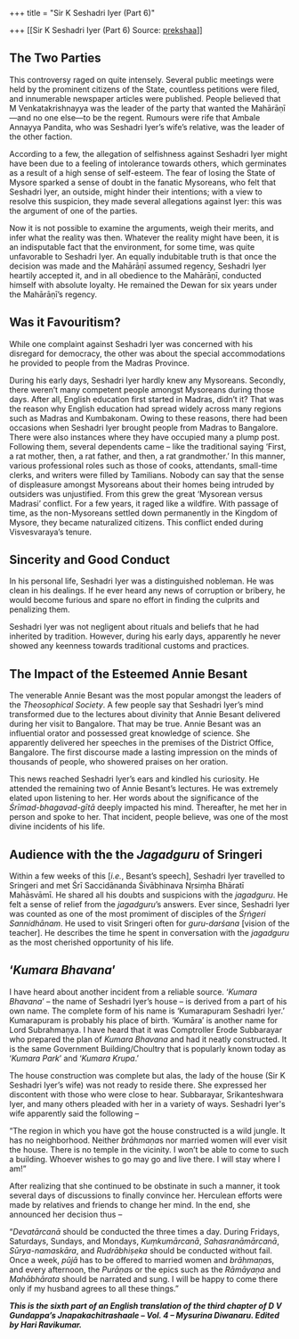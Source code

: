 +++
title = "Sir K Seshadri Iyer (Part 6)"

+++
[[Sir K Seshadri Iyer (Part 6)	Source: [prekshaa](https://www.prekshaa.in/k-seshadri-iyer-part6)]]







## The Two Parties

This controversy raged on quite intensely. Several public meetings were held by the prominent citizens of the State, countless petitions were filed, and innumerable newspaper articles were published. People believed that M Venkatakrishnayya was the leader of the party that wanted the Mahārāṇī—and no one else—to be the regent. Rumours were rife that Ambale Annayya Pandita, who was Seshadri Iyer’s wife’s relative, was the leader of the other faction.

According to a few, the allegation of selfishness against Seshadri Iyer might have been due to a feeling of intolerance towards others, which germinates as a result of a high sense of self-esteem. The fear of losing the State of Mysore sparked a sense of doubt in the fanatic Mysoreans, who felt that Seshadri Iyer, an outside, might hinder their intentions; with a view to resolve this suspicion, they made several allegations against Iyer: this was the argument of one of the parties.

Now it is not possible to examine the arguments, weigh their merits, and infer what the reality was then. Whatever the reality might have been, it is an indisputable fact that the environment, for some time, was quite unfavorable to Seshadri Iyer. An equally indubitable truth is that once the decision was made and the Mahārāṇī assumed regency, Seshadri Iyer heartily accepted it, and in all obedience to the Mahārāṇī, conducted himself with absolute loyalty. He remained the Dewan for six years under the Mahārāṇī’s regency.

## Was it Favouritism?

While one complaint against Seshadri Iyer was concerned with his disregard for democracy, the other was about the special accommodations he provided to people from the Madras Province.

During his early days, Seshadri Iyer hardly knew any Mysoreans. Secondly, there weren’t many competent people amongst Mysoreans during those days. After all, English education first started in Madras, didn’t it? That was the reason why English education had spread widely across many regions such as Madras and Kumbakonam. Owing to these reasons, there had been occasions when Seshadri Iyer brought people from Madras to Bangalore. There were also instances where they have occupied many a plump post. Following them, several dependents came – like the traditional saying ‘First, a rat mother, then, a rat father, and then, a rat grandmother.’ In this manner, various professional roles such as those of cooks, attendants, small-time clerks, and writers were filled by Tamilians. Nobody can say that the sense of displeasure amongst Mysoreans about their homes being intruded by outsiders was unjustified. From this grew the great ‘Mysorean versus Madrasi’ conflict. For a few years, it raged like a wildfire. With passage of time, as the non-Mysoreans settled down permanently in the Kingdom of Mysore, they became naturalized citizens. This conflict ended during Visvesvaraya’s tenure.

## Sincerity and Good Conduct

In his personal life, Seshadri Iyer was a distinguished nobleman. He was clean in his dealings. If he ever heard any news of corruption or bribery, he would become furious and spare no effort in finding the culprits and penalizing them.

Seshadri Iyer was not negligent about rituals and beliefs that he had inherited by tradition. However, during his early days, apparently he never showed any keenness towards traditional customs and practices.

## The Impact of the Esteemed Annie Besant

The venerable Annie Besant was the most popular amongst the leaders of the *Theosophical Society*. A few people say that Seshadri Iyer’s mind transformed due to the lectures about divinity that Annie Besant delivered during her visit to Bangalore. That may be true. Annie Besant was an influential orator and possessed great knowledge of science. She apparently delivered her speeches in the premises of the District Office, Bangalore. The first discourse made a lasting impression on the minds of thousands of people, who showered praises on her oration.

This news reached Seshadri Iyer’s ears and kindled his curiosity. He attended the remaining two of Annie Besant’s lectures. He was extremely elated upon listening to her. Her words about the significance of the *Śrīmad-bhagavad-gītā* deeply impacted his mind. Thereafter, he met her in person and spoke to her. That incident, people believe, was one of the most divine incidents of his life.

## Audience with the the *Jagadguru* of Sringeri

Within a few weeks of this \[*i.e.*, Besant’s speech\], Seshadri Iyer travelled to Sringeri and met Śrī Saccidānanda Śivābhinava Nṛsiṃha Bhāratī Mahāsvāmī. He shared all his doubts and suspicions with the *jagadguru*. He felt a sense of relief from the *jagadguru*’s answers. Ever since, Seshadri Iyer was counted as one of the most promiment of disciples of the *Śṛṅgeri Sannidhānam*. He used to visit Sringeri often for *guru-darśana* \[vision of the teacher\]. He describes the time he spent in conversation with the *jagadguru* as the most cherished opportunity of his life.

## ‘*Kumara Bhavana*’

I have heard about another incident from a reliable source. ‘*Kumara Bhavana*’ – the name of Seshadri Iyer’s house – is derived from a part of his own name. The complete form of his name is ‘Kumarapuram Seshadri Iyer.’ Kumarapuram is probably his place of birth. ‘Kumāra’ is another name for Lord Subrahmaṇya. I have heard that it was Comptroller Erode Subbarayar who prepared the plan of *Kumara Bhavana* and had it neatly constructed. It is the same Government Building/Choultry that is popularly known today as ‘*Kumara Park*’ and ‘*Kumara Krupa*.’

The house construction was complete but alas, the lady of the house (Sir K Seshadri Iyer’s wife) was not ready to reside there. She expressed her discontent with those who were close to hear. Subbarayar, Srikanteshwara Iyer, and many others pleaded with her in a variety of ways. Seshadri Iyer's wife apparently said the following –

“The region in which you have got the house constructed is a wild jungle. It has no neighborhood. Neither *brāhmaṇa*s nor married women will ever visit the house. There is no temple in the vicinity. I won’t be able to come to such a building. Whoever wishes to go may go and live there. I will stay where I am!”

After realizing that she continued to be obstinate in such a manner, it took several days of discussions to finally convince her. Herculean efforts were made by relatives and friends to change her mind. In the end, she announced her decision thus –

“*Devatārcanā* should be conducted the three times a day. During Fridays, Saturdays, Sundays, and Mondays, *Kuṃkumārcanā*, *Sahasranāmārcanā*, *Sūrya-namaskāra*, and *Rudrābhiṣeka* should be conducted without fail. Once a week, *pūjā* has to be offered to married women and *brāhmaṇa*s, and every afternoon, the *Purāṇa*s or the epics such as the *Rāmāyaṇa* and *Mahābhārata* should be narrated and sung. I will be happy to come there only if my husband agrees to all these things.”

***This is the sixth part of an English translation of the third chapter of D V Gundappa’s Jnapakachitrashaale – Vol. 4 – Mysurina Diwanaru. Edited by Hari Ravikumar.***






